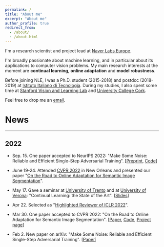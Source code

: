```yaml
---
permalink: /
title: "About me"
excerpt: "About me"
author_profile: true
redirect_from: 
  - /about/
  - /about.html
---
```


I'm a research scientist and project lead at [Naver Labs Europe](https://europe.naverlabs.com/).

I'm broadly passionate about machine learning, and in particular about its applications to computer vision problems. My main research interests at the moment are **continual learning**, **online adaptation** and **model robustness**.

Before joining NLE, I was a Ph.D. student (2015-2018) and postdoc (2018-2019) at [Istituto Italiano di Tecnologia](https://www.iit.it). During my studies, I also spent some time at [Stanford Vision and Learning Lab](http://svl.stanford.edu/) and [University College Cork](https://www.ucc.ie/en/).

Feel free to drop me an [email](mailto:riccardo.volpi@naverlabs.com).

# News
---

## 2022

- Sep. 15. One paper accepted to NeurIPS 2022: "Make Some Noise: Reliable and Efficient Single-Step Adversarial Training". [[Preprint](https://arxiv.org/abs/2202.01181), [Code](https://github.com/pdejorge/N-FGSM)]

- June 19-24. Attended [CVPR 2022](https://cvpr2022.thecvf.com) in New Orleans and presented our paper "[On the Road to Online Adaptation for Semantic Image Segmentation](https://openaccess.thecvf.com/content/CVPR2022/html/Volpi_On_the_Road_to_Online_Adaptation_for_Semantic_Image_Segmentation_CVPR_2022_paper.html)".

- May 17. Gave a seminar at [University of Trento](http://mhug.disi.unitn.it/) and at [University of Verona](https://www.univr.it/en/international): "Continual Learning: the State of the Art". [[Slides](https://ricvolpi.github.io/files/continual_learning_seminar.pptx)]

- Apr 22. Selected as "[Highlighted Reviewer of ICLR 2022](https://iclr.cc/Conferences/2022/Reviewers)".

- Mar 30. One paper accepted to CVPR 2022: "On the Road to Online Adaptation for Semantic Image Segmentation". [[Paper](https://arxiv.org/abs/2203.16195), [Code](https://github.com/naver/oasis), [Project page](https://europe.naverlabs.com/research/computer-vision/oasis/)]

- Feb 2. New paper on arXiv: "Make Some Noise: Reliable and Efficient Single-Step Adversarial Training". [[Paper](https://arxiv.org/abs/2202.01181)]
